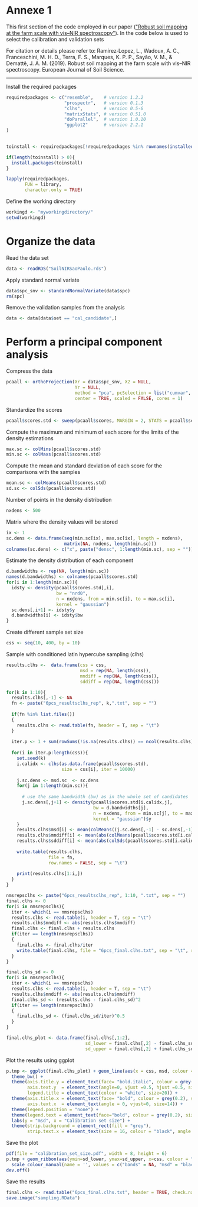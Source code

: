 Annexe 1
================

This first section of the code employed in our paper (["Robust soil mapping at the farm scale with vis–NIR spectroscopy"](https://onlinelibrary.wiley.com/doi/10.1111/ejss.12752)). 
In the code below is used to select the calibration and validation sets

For citation or details please refer to: Ramirez‐Lopez, L., Wadoux, A. C., Franceschini, M. H. D., Terra, F. S., Marques, K. P. P., Sayão, V. M., & Demattê, J. A. M. (2019). Robust soil mapping at the farm scale with vis–NIR spectroscopy. European Journal of Soil Science.

------------------------------------------------------------------------

Install the required packages

``` r
requiredpackages <- c("resemble",    # version 1.2.2
                      "prospectr",   # version 0.1.3
                      "clhs",        # version 0.5-6
                      "matrixStats", # version 0.51.0
                      "doParallel",  # version 1.0.10
                      "ggplot2"      # version 2.2.1
)

    
toinstall <- requiredpackages[!requiredpackages %in% rownames(installed.packages())]

if(length(toinstall) > 0){
  install.packages(toinstall)
}

lapply(requiredpackages, 
       FUN = library, 
       character.only = TRUE)
```

Define the working directory

``` r
workingd <- "myworkingdirectory/"
setwd(workingd)
```

Organize the data
=================

Read the data set

``` r
data <- readRDS("SoilNIRSaoPaulo.rds")
```

Apply standard normal variate

``` r
data$spc_snv <- standardNormalVariate(data$spc)
rm(spc)
```

Remove the validation samples from the analysis

``` r
data <- data[data$set == "cal_candidate",]
```

Perform a principal component analysis
======================================

Compress the data

``` r
pcaall <- orthoProjection(Xr = data$spc_snv, X2 = NULL, 
                          Yr = NULL, 
                          method = "pca", pcSelection = list("cumvar", 0.99), 
                          center = TRUE, scaled = FALSE, cores = 1)
```

Standardize the scores

``` r
pcaall$scores.std <- sweep(pcaall$scores, MARGIN = 2, STATS = pcaall$sc.sdv, FUN = "/")
```

Compute the maximum and minimum of each score for the limits of the density estimations

``` r
max.sc <- colMins(pcaall$scores.std)
min.sc <- colMaxs(pcaall$scores.std)
```

Compute the mean and standard deviation of each score for the comparisons with the samples

``` r
mean.sc <- colMeans(pcaall$scores.std)
sd.sc <- colSds(pcaall$scores.std)
```

Number of points in the density distribution

``` r
nxdens <- 500
```

Matrix where the density values will be stored

``` r
ix <- 1
sc.dens <- data.frame(seq(min.sc[ix], max.sc[ix], length = nxdens), 
                      matrix(NA, nxdens, length(min.sc)))
colnames(sc.dens) <- c("x", paste("densc", 1:length(min.sc), sep = ""))
```

Estimate the density distribution of each component

``` r
d.bandwidths <- rep(NA, length(min.sc))
names(d.bandwidths) <- colnames(pcaall$scores.std)
for(i in 1:length(min.sc)){
  idsty <- density(pcaall$scores.std[,i], 
                   bw = "nrd0", 
                   n = nxdens, from = min.sc[i], to = max.sc[i], 
                   kernel = "gaussian")
  sc.dens[,i+1] <- idsty$y
  d.bandwidths[i] <- idsty$bw
}
```

Create different sample set size

``` r
css <- seq(10, 400, by = 10)
```

Sample with conditioned latin hypercube sampling (clhs)

``` r
results.clhs <-  data.frame(css = css, 
                            msd = rep(NA, length(css)),
                            mndiff = rep(NA, length(css)),
                            sddiff = rep(NA, length(css)))

for(k in 1:10){
  results.clhs[,-1] <- NA
  fn <- paste("6pcs_resultsclhs_rep", k,".txt", sep = "")
  
  if(fn %in% list.files())
  {
    results.clhs <- read.table(fn, header = T, sep = "\t")
  }
  
  iter.p <- 1 + sum(rowSums(!is.na(results.clhs)) == ncol(results.clhs))
  
  for(i in iter.p:length(css)){
    set.seed(k)
    i.calidx <- clhs(as.data.frame(pcaall$scores.std),
                     size = css[i], iter = 10000)
    
    j.sc.dens <- msd.sc  <- sc.dens 
    for(j in 1:length(min.sc)){
      
      # use the same bandwidth (bw) as in the whole set of candidates
      j.sc.dens[,j+1] <- density(pcaall$scores.std[i.calidx,j], 
                                 bw = d.bandwidths[j], 
                                 n = nxdens, from = min.sc[j], to = max.sc[j], 
                                 kernel = "gaussian")$y
    }
    results.clhs$msd[i] <- mean(colMeans((j.sc.dens[,-1] - sc.dens[,-1])^2, na.rm = T))
    results.clhs$mndiff[i] <- mean(abs(colMeans(pcaall$scores.std[i.calidx,])))
    results.clhs$sddiff[i] <- mean(abs(colSds(pcaall$scores.std[i.calidx,]) - 1))
    
    write.table(results.clhs, 
                file = fn,
                row.names = FALSE, sep = "\t")
    
    print(results.clhs[1:i,])
  }
}

nmsrepsclhs <- paste("6pcs_resultsclhs_rep", 1:10, ".txt", sep = "")
final.clhs <- 0
for(i in nmsrepsclhs){
  iter <- which(i == nmsrepsclhs)
  results.clhs <- read.table(i, header = T, sep = "\t")
  results.clhs$mndiff <- abs(results.clhs$mndiff)
  final.clhs <- final.clhs + results.clhs
  if(iter == length(nmsrepsclhs))
  {
    final.clhs <- final.clhs/iter
    write.table(final.clhs, file = "6pcs_final.clhs.txt", sep = "\t", row.names = FALSE)
  }
}

final.clhs_sd <- 0
for(i in nmsrepsclhs){
  iter <- which(i == nmsrepsclhs)
  results.clhs <- read.table(i, header = T, sep = "\t")
  results.clhs$mndiff <- abs(results.clhs$mndiff)
  final.clhs_sd <- (results.clhs - final.clhs_sd)^2
  if(iter == length(nmsrepsclhs))
  {
    final.clhs_sd <- (final.clhs_sd/iter)^0.5
  }
}

final.clhs_plot <- data.frame(final.clhs[,1:2], 
                              sd_lower = final.clhs[,2] - final.clhs_sd[,2],
                              sd_upper = final.clhs[,2] + final.clhs_sd[,2])
```

Plot the results using ggplot

``` r
p.tmp <- ggplot(final.clhs_plot) + geom_line(aes(x = css, msd, colour = "msd")) + 
  theme_bw() + 
  theme(axis.title.y = element_text(face= "bold.italic", colour = grey(0.2), size=18),
        axis.text.y  = element_text(angle=0, vjust =0.5, hjust =0.5, size=14), 
        legend.title = element_text(colour = "white", size=20)) +
  theme(axis.title.x = element_text(face= "bold", colour = grey(0.2), size=18),
        axis.text.x  = element_text(angle = 0, vjust=0, size=14)) +
  theme(legend.position = "none") + 
  theme(legend.text = element_text(face="bold", colour = grey(0.2), size=18)) +
  labs(y = "msd", x = "Calibration set size") +
  theme(strip.background = element_rect(fill = "grey"), 
        strip.text.x = element_text(size = 16, colour = "black", angle = 0)) 
```

Save the plot

``` r
pdf(file = "calibration_set_size.pdf", width = 8, height = 6)
p.tmp + geom_ribbon(aes(ymin=sd_lower, ymax=sd_upper, x=css, colour = "bands"), alpha = 0.2) +
  scale_colour_manual(name = '', values = c("bands" = NA, "msd" = "black"))
dev.off()
```

Save the results

``` r
final.clhs <- read.table("6pcs_final.clhs.txt", header = TRUE, check.names = FALSE, sep ="\t")
save.image("sampling.RData")
```
